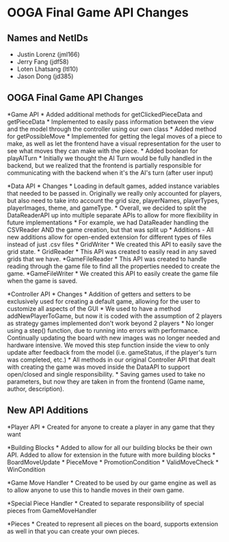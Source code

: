 # OOGA Final Game API Changes

## Names and NetIDs
* Justin Lorenz (jml166)
* Jerry Fang (jdf58)
* Loten Lhatsang (ltl10)
* Jason Dong (jd385)

## OOGA Final Game API Changes

*Game API
    * Added additional methods for getClickedPieceData and getPieceData
        * Implemented to easily pass information between the view and the model through the controller
        using our own class
    * Added method for getPossibleMove
        * Implemented for getting the legal moves of a piece to make, as well as let the frontend have a visual 
        representation for the user to see what moves they can make with the piece. 
    * Added boolean for playAITurn
        * Initially we thought the AI Turn would be fully handled in the backend, but we realized that the
        frontend is partially responsible for communicating with the backend when it's the AI's turn (after user input)

*Data API
    * Changes
        * Loading in default games, added instance variables that needed to be passed in. Originally we really only accounted for players, but also
        need to take into account the grid size, playerNames, playerTypes, playerImages, theme, and gameType. 
        * Overall, we decided to split the DataReaderAPI up into multiple separate APIs to allow for more flexibility in future implementations
            * For example, we had DataReader handling the CSVReader AND the game creation, but that was split up
    * Additions - All new additions allow for open-ended extension for different types of files instead of just .csv files
        * GridWriter 
            * We created this API to easily save the grid state. 
        * GridReader 
            * This API was created to easily read in any saved grids that we have. 
        *GameFileReader 
            * This API was created to handle reading through the game file to find all the properties needed to create the game.
        *GameFileWriter 
            * We created this API to easily create the game file when the game is saved. 

*Controller API
    * Changes
        * Addition of getters and setters to be exclusively used for creating a default game, allowing for the user to customize all aspects of the GUI
        * We used to have a method addNewPlayerToGame, but now it is coded with the assumption of 2 players as strategy games implemented don't work beyond 2 players
        * No longer using a step() function, due to running into errors with performance. Continually updating the board with new images was no longer needed and 
        hardware intensive. We moved this step function inside the view to only update after feedback from the model (i.e. gameStatus, if the player's turn was completed, etc.)
        * All methods in our original Controller API that dealt with creating the game was moved inside the DataAPI to support open/closed and single responsibility.
        * Saving games used to take no parameters, but now they are taken in from the frontend (Game name, author, description). 

## New API Additions

*Player API
    * Created for anyone to create a player in any game that they want

*Building Blocks
    * Added to allow for all our building blocks be their own API. Added to allow for extension in the future with more building blocks
        * BoardMoveUpdate
        * PieceMove
        * PromotionCondition
        * ValidMoveCheck
        * WinCondition

*Game Move Handler
    * Created to be used by our game engine as well as to allow anyone to use this to handle moves in their own game. 
    
*Special Piece Handler
    * Created to separate responsibility of special pieces from GameMoveHandler

*Pieces
    * Created to represent all pieces on the board, supports extension as well in that you can create your own pieces.